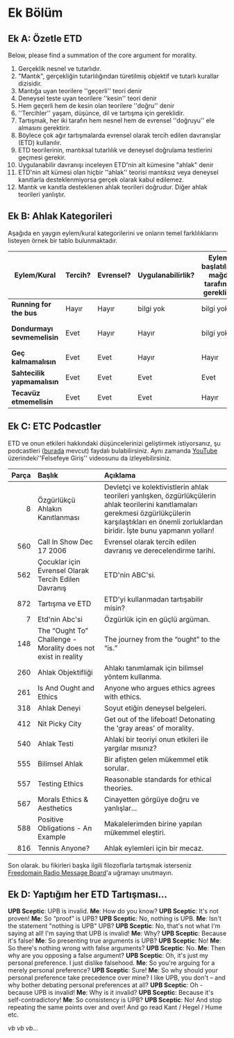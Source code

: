 # Ek Bölüm

## Ek A: Özetle ETD

Below, please find a summation of the core argument for morality.

1. Gerçeklik nesnel ve tutarlıdır.
2. "Mantık", gerçekliğin tutarlılığından türetilmiş objektif ve tutarlı kurallar dizisidir.
3. Mantığa uyan teorilere ''geçerli'' teori denir
4. Deneysel teste uyan teorilere ''kesin'' teori denir
5. Hem geçerli hem de kesin olan teorilere ''doğru'' denir
6. ''Tercihler'' yaşam, düşünce, dil ve tartışma için gereklidir.
7. Tartışmak, her iki tarafın hem nesnel hem de evrensel ''doğruyu'' ele almasını gerektirir.
8. Böylece çok ağır tartışmalarda evrensel olarak tercih edilen davranışlar (ETD) kullanılır.
9. ETD teorilerinin, mantıksal tutarlılık ve deneysel doğrulama testlerini geçmesi gerekir.
10. Uygulanabilir davranışı inceleyen ETD'nin alt kümesine "ahlak" denir
11. ETD'nin alt kümesi olan hiçbir ''ahlak'' teorisi mantıksız veya deneysel kanıtlarla desteklenmiyorsa gerçek olarak kabul edilemez.
12. Mantık ve kanıtla desteklenen ahlak teorileri doğrudur. Diğer ahlak teorileri yanlıştır.

## Ek B: Ahlak Kategorileri

Aşağıda en yaygın eylem/kural kategorilerini ve onların temel farklılıklarını listeyen örnek bir tablo bulunmaktadır.

| Eylem/Kural                 | Tercih? | Evrensel? | Uygulanabilirlik? | Eylemin başlatılması mağdur tarafından gerekli mi? | İhlal eden kimseler önlenebilir mi? | Ahlak Kategorisi          |
| --------------------------- | ------- | --------- | ----------------- | -------------------------------------------------- | ----------------------------------- | ------------------------- |
| **Running for the bus**     | Hayır   | Hayır     | bilgi yok         | bilgi yok                                          | bilgi yok                           | Tarafsız                  |
| **Dondurmayı sevmemelisin** | Evet    | Hayır     | Hayır             | bilgi yok                                          | bilgi yok                           | Tarafsız (kişisel tercih) |
| **Geç kalmamalısın**        | Evet    | Evet      | Hayır             | Hayır                                              | Evet                                | APA                       |
| **Sahtecilik yapmamalısın** | Evet    | Evet      | Evet              | Evet                                               | Evet                                | İyi                       |
| **Tecavüz etmemelisin**     | Evet    | Evet      | Evet              | Hayır                                              | Hayır                               | İyi                       |

## Ek C: ETC Podcastler

ETD ve onun etkileri hakkındaki düşüncelerinizi geliştirmek istiyorsanız, şu podcastleri ([burada](www.freedomainradio.com) mevcut) faydalı bulabilirsiniz. Aynı zamanda [YouTube](www.youtube.com/freedomainradio) üzerindeki''Felsefeye Giriş'' videosunu da izleyebilirsiniz.

| Parça | Başlık                                                        | Açıklama                                                                                                                                                                                                      |
| -----:|:------------------------------------------------------------- |:------------------------------------------------------------------------------------------------------------------------------------------------------------------------------------------------------------- |
|     8 | Özgürlükçü Ahlakın Kanıtlanması                               | Devletçi ve kolektivistlerin ahlak teorileri yanlışken, özgürlükçülerin ahlak teorilerini kanıtlamaları gerekmesi özgürlükçülerin karşılaştıkları en önemli zorluklardan biridir. İşte bunu yapmanın yolları! |
|   560 | Call In Show Dec 17 2006                                      | Evrensel olarak tercih edilen davranış ve derecelendirme tarihi.                                                                                                                                              |
|   562 | Çocuklar için Evrensel Olarak Tercih Edilen Davranış          | ETD'nin ABC'si.                                                                                                                                                                                               |
|   872 | Tartışma ve ETD                                               | ETD'yi kullanmadan tartışabilir misin?                                                                                                                                                                        |
|     7 | Etd'nin Abc'si                                                | Özgürlük için en güçlü argüman.                                                                                                                                                                               |
|   148 | The “Ought To” Challenge - Morality does not exist in reality | The journey from the “ought” to the “is.”                                                                                                                                                                     |
|   260 | Ahlak Objektifliği                                            | Ahlakı tanımlamak için bilimsel yöntem kullanma.                                                                                                                                                              |
|   261 | Is And Ought and Ethics                                       | Anyone who argues ethics agrees with ethics.                                                                                                                                                                  |
|   318 | Ahlak Deneyi                                                  | Soyut etiğin deneysel belgeleri.                                                                                                                                                                              |
|   412 | Nit Picky City                                                | Get out of the lifeboat! Detonating the 'gray areas' of morality.                                                                                                                                             |
|   540 | Ahlak Testi                                                   | Ahlaki bir teoriyi onun etkileri ile yargılar mısınız?                                                                                                                                                        |
|   555 | Bilimsel Ahlak                                                | Bir afişten gelen mükemmel etik sorular.                                                                                                                                                                      |
|   557 | Testing Ethics                                                | Reasonable standards for ethical theories.                                                                                                                                                                    |
|   567 | Morals Ethics & Aesthetics                                    | Cinayetten görgüye doğru ve yanlışlar...                                                                                                                                                                      |
|   588 | Positive Obligations - An Example                             | Makalelerimden birine yapılan mükemmel eleştiri.                                                                                                                                                              |
|   816 | Tennis Anyone?                                                | Ahlak eylemleri için bir mecaz.                                                                                                                                                                               |

Son olarak. bu fikirleri başka ilgili filozoflarla tartışmak isterseniz [Freedomain Radio Message Board](www.freedomainradio.com/board)'a uğramayı unutmayın.

## Ek D: Yaptığım her ETD Tartışması...

**UPB Sceptic**: UPB is invalid. **Me**: How do you know? **UPB Sceptic**: It's not proven! **Me**: So “proof” is UPB? **UPB Sceptic**: No, nothing is UPB. **Me**: Isn't the statement "nothing is UPB" UPB? **UPB Sceptic**: No, that's not what I'm saying at all! I'm saying that UPB is invalid! **Me**: Why? **UPB Sceptic**: Because it's false! **Me**: So presenting true arguments is UPB? **UPB Sceptic**: No! **Me**: So there's nothing wrong with false arguments? **UPB Sceptic**: No. **Me**: Then why are you opposing a false argument? **UPB Sceptic**: Oh, it's just my personal preference. I just dislike falsehood. **Me**: So you're arguing for a merely personal preference? **UPB Sceptic**: Sure! **Me**: So why should your personal preference take precedence over mine? I like UPB, you don't – and why bother debating personal preferences at all? **UPB Sceptic**: Oh - because UPB is invalid! **Me**: Why is it invalid? **UPB Sceptic**: Because it's self-contradictory! **Me**: So consistency is UPB? **UPB Sceptic**: No! And stop repeating the same points over and over! And go read Kant / Hegel / Hume etc.

*vb vb vb...*